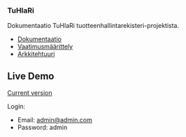 ### TuHlaRi

Dokumentaatio TuHlaRi tuotteenhallintarekisteri-projektista.

* [Dokumentaatio](dokumentit)
* [Vaatimusmäärittely](dokumentit/02-vaatimusmaarittely/vaatimusmaarittely.md)
* [Arkkitehtuuri](dokumentit/03-suunnittelu-ja-toteutus/arkkitehtuuri-ja-tekninentoteutus.md)

## Live Demo

[Current version](http://front-end-tuhlari.rahtiapp.fi/#/)

Login:

* Email: admin@admin.com
* Password: admin